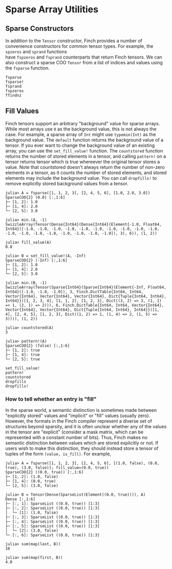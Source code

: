 # Sparse Array Utilities

## Sparse Constructors

In addition to the `Tensor` constructor, Finch provides a number of convenience
constructors for common tensor types. For example, the `spzeros` and `sprand` functions   
have `fspzeros` and `fsprand` counterparts that return Finch tensors. We can also construct
a sparse COO `Tensor` from a list of indices and values using the `fsparse` function.

```@docs
fsparse
fsparse!
fsprand
fspzeros
ffindnz
```

## Fill Values

Finch tensors support an arbitrary "background" value for sparse arrays. While most arrays use `0` as the background value, this is not always the case. For example, a sparse array of `Int` might use `typemin(Int)` as the background value. The `default` function returns the background value of a tensor. If you ever want to change the background value of an existing array, you can use the `set_fill_value!` function. The `countstored` function returns the number of stored elements in a tensor, and calling `pattern!` on a tensor returns tensor which is true whereever the original tensor stores a value. Note that countstored doesn't always return the number of non-zero elements in a tensor, as it counts the number of stored elements, and stored elements may include the background value. You can call `dropfills!` to remove explicitly stored background values from a tensor.

```jldoctest example1; setup = :(using Finch)
julia> A = fsparse([1, 1, 2, 3], [2, 4, 5, 6], [1.0, 2.0, 3.0])
SparseCOO{2} (0.0) [:,1:6]
├─ [1, 2]: 1.0
├─ [1, 4]: 2.0
└─ [2, 5]: 3.0

julia> min.(A, -1)
SwizzleArray(Tensor(Dense{Int64}(Dense{Int64}(Element{-1.0, Float64, Int64}([-1.0, -1.0, -1.0, -1.0, -1.0, -1.0, -1.0, -1.0, -1.0, -1.0, -1.0, -1.0, -1.0, -1.0, -1.0, -1.0, -1.0, -1.0]), 3), 6)), (1, 2))

julia> fill_value(A)
0.0

julia> B = set_fill_value!(A, -Inf)
SparseCOO{2} (-Inf) [:,1:6]
├─ [1, 2]: 1.0
├─ [1, 4]: 2.0
└─ [2, 5]: 3.0

julia> min.(B, -1)
SwizzleArray(Tensor(Sparse{Int64}(Sparse{Int64}(Element{-Inf, Float64, Int64}([-1.0, -1.0, -1.0]), 3, Finch.DictTable{Int64, Int64, Vector{Int64}, Vector{Int64}, Vector{Int64}, Dict{Tuple{Int64, Int64}, Int64}}([1, 2, 3, 4], [1, 1, 2], [1, 2, 3], Dict((3, 2) => 3, (1, 1) => 1, (2, 1) => 2))), 6, Finch.DictTable{Int64, Int64, Vector{Int64}, Vector{Int64}, Vector{Int64}, Dict{Tuple{Int64, Int64}, Int64}}([1, 4], [2, 4, 5], [1, 2, 3], Dict((1, 2) => 1, (1, 4) => 2, (1, 5) => 3)))), (1, 2))

julia> countstored(A)
3

julia> pattern!(A)
SparseCOO{2} (false) [:,1:6]
├─ [1, 2]: true
├─ [1, 4]: true
└─ [2, 5]: true

```

```@docs
set_fill_value!
pattern!
countstored
dropfills
dropfills!
```

### How to tell whether an entry is "fill"

In the sparse world, a semantic distinction is sometimes made between
"explicitly stored" values and "implicit" or "fill" values (usually zero).
However, the formats in the Finch compiler represent a diverse set of structures
beyond sparsity, and it is often unclear whether any of the values in the tensor
are "explicit" (consider a mask matrix, which can be represented with a constant
number of bits). Thus, Finch makes no semantic distinction between values which
are stored explicitly or not. If users wish to make this distinction, they should
instead store a tensor of tuples of the form `(value, is_fill)`. For example,

```jldoctest example3; setup = :(using Finch)
julia> A = fsparse([1, 1, 2, 3], [2, 4, 5, 6], [(1.0, false), (0.0, true), (3.0, false)]; fill_value=(0.0, true))
SparseCOO{2} ((0.0, true)) [:,1:6]
├─ [1, 2]: (1.0, false)
├─ [1, 4]: (0.0, true)
└─ [2, 5]: (3.0, false)

julia> B = Tensor(Dense(SparseList(Element((0.0, true)))), A)
Dense [:,1:6]
├─ [:, 1]: SparseList ((0.0, true)) [1:3]
├─ [:, 2]: SparseList ((0.0, true)) [1:3]
│  └─ [1]: (1.0, false)
├─ [:, 3]: SparseList ((0.0, true)) [1:3]
├─ [:, 4]: SparseList ((0.0, true)) [1:3]
├─ [:, 5]: SparseList ((0.0, true)) [1:3]
│  └─ [2]: (3.0, false)
└─ [:, 6]: SparseList ((0.0, true)) [1:3]

julia> sum(map(last, B))
16

julia> sum(map(first, B))
4.0

```